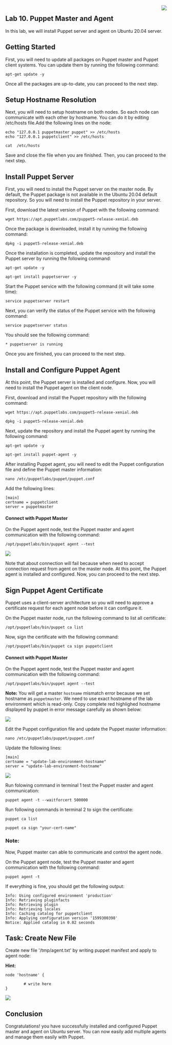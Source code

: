 
<img align="right" src="./images/logo.png">



Lab 10. Puppet Master and Agent 
--------------------------------

In this lab, we will install Puppet server and agent on Ubuntu 20.04 server.



Getting Started
---------------

First, you will need to update all packages on Puppet master and Puppet
client systems. You can update them by running the following command:

```
apt-get update -y
```

Once all the packages are up-to-date, you can proceed to the next step.


Setup Hostname Resolution
-------------------------

Next, you will need to setup hostname on both nodes. So each node can
communicate with each other by hostname. You can do it by editing
/etc/hosts file.Add the following lines on the node:

```
echo "127.0.0.1 puppetmaster puppet" >> /etc/hosts
echo "127.0.0.1 puppetclient" >> /etc/hosts

cat  /etc/hosts
```


Save and close the file when you are finished. Then, you can proceed to
the next step.


Install Puppet Server
---------------------

First, you will need to install the Puppet server on the master node. By
default, the Puppet package is not available in the Ubuntu 20.04 default
repository. So you will need to install the Puppet repository in your
server.

First, download the latest version of Puppet with the following command:

```
wget https://apt.puppetlabs.com/puppet5-release-xenial.deb
```

Once the package is downloaded, install it by running the following
command:

```
dpkg -i puppet5-release-xenial.deb
```

Once the installation is completed, update the repository and install
the Puppet server by running the following command:

```
apt-get update -y

apt-get install puppetserver -y
```

Start the Puppet service with the following command (it will take some time):

```
service puppetserver restart
```


Next, you can verify the status of the Puppet service with the following
command:

```
service puppetserver status
```

You should see the following command:

    * puppetserver is running


Once you are finished, you can proceed to the next step.



Install and Configure Puppet Agent
----------------------------------

At this point, the Puppet server is installed and configure. Now, you
will need to install the Puppet agent on the client node.

First, download and install the Puppet repository with the following
command:

```
wget https://apt.puppetlabs.com/puppet5-release-xenial.deb

dpkg -i puppet5-release-xenial.deb
```

Next, update the repository and install the Puppet agent by running the following command:

```
apt-get update -y

apt-get install puppet-agent -y
```

After installing Puppet agent, you will need to edit the Puppet
configuration file and define the Puppet master information:

```
nano /etc/puppetlabs/puppet/puppet.conf
```

Add the following lines:

```
[main]
certname = puppetclient
server = puppetmaster
```



#### Connect with Puppet Master

On the Puppet agent node, test the Puppet master and agent communication
with the following command:

```
/opt/puppetlabs/bin/puppet agent --test
```

![](./images/cert4.png)

Note that about connection will fail because when need to accept connection request from agent on the master node. At this point, the Puppet agent is installed and configured. Now, you can proceed to the next step.


Sign Puppet Agent Certificate
-----------------------------

Puppet uses a client-server architecture so you will need to approve a
certificate request for each agent node before it can configure it.

On the Puppet master node, run the following command to list all
certificate:

```
/opt/puppetlabs/bin/puppet ca list
```

Now, sign the certificate with the following command:


```
/opt/puppetlabs/bin/puppet ca sign puppetclient
```


#### Connect with Puppet Master

On the Puppet agent node, test the Puppet master and agent communication
with the following command:

```
/opt/puppetlabs/bin/puppet agent --test
```

**Note:** You will get a master `hostname` mismatch error because we set hostname as `puppetmaster`. We need to use exact hostname of the lab environment which is read-only. Copy complete red highlighed hostname displayed by puppet in error message carefully as shown below:


![](./images/cert3.png)
    

Edit the Puppet configuration file and update the Puppet master information:

```
nano /etc/puppetlabs/puppet/puppet.conf
```

Update the following lines:

```
[main]
certname = "update-lab-environment-hostname"
server = "update-lab-environment-hostname"
```

![](./images/cert2.png)
   

Run folowing command in terminal 1 test the Puppet master and agent communication:

```
puppet agent -t --waitforcert 500000
```



Run following commands in terminal 2 to sign the certificate:

```
puppet ca list

puppet ca sign "your-cert-name"
```



### Note:

Now, Puppet master can able to communicate and control the agent node.

On the Puppet agent node, test the Puppet master and agent communication
with the following command:

```
puppet agent -t
```

If everything is fine, you should get the following output:

    Info: Using configured environment 'production'
    Info: Retrieving pluginfacts
    Info: Retrieving plugin
    Info: Retrieving locales
    Info: Caching catalog for puppetclient
    Info: Applying configuration version '1599300398'
    Notice: Applied catalog in 0.02 seconds



Task: Create New File
-----------------------

Create new file '/tmp/agent.txt' by writing puppet manifest and apply to agent node:


**Hint:**

```
node 'hostname' {

        # write here 
}
```

![](./images/cert1.png)
  

Conclusion
----------

Congratulations! you have successfully installed and configured Puppet
master and agent on Ubuntu server. You can now easily add multiple
agents and manage them easily with Puppet.
